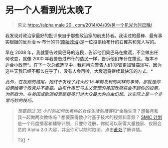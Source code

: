 # 另一个人看到光太晚了

> 原文:[https://alpha male 20 . com/2014/04/09/另一个见光为时已晚/](https://alphamale20.com/2014/04/09/another-sees-the-light-too-late/)

我发现对政治家最好的批评来自于那些政治家的前支持者。我读过的最棒、最有事实根据的反乔治·w·布什的书([原始政治](http://www.amazon.com/Crude-Politics-Cronies-Hijacked-Terrorism/dp/0785262717/ref=sr_1_2?ie=UTF8))是一位投票给布什的右翼共和党人写的。

早在 2008 年，我就警告过奥巴马的选民，告诉他们奥巴马在撒谎，不会做出任何改变，就像 2000 年我警告过布什的选民一样，告诉他们布什在撒谎，根本不适合小政府*。在下一次总统选举中，我将再次警告人们(尽管更加轻描淡写，因为这些天我已经不那么在乎了)，没有人会再听，大衰退将继续其快乐的方式。*

*此外，在视频的结尾，她终于发现了我大约 15 年前发现的同样的事情，那就是你投票给哪个政党并不重要。由布什奥巴马主义管理的美国政府将会不顾你的投票，为所欲为。在美国或欧洲投票是精英们对大众最大的自由幻想。这实际上是一个非常巧妙的技巧。*

> *想要超过 35 小时的如何改善你的女性生活的播客*和*金融生活？想每月和我一起做两次教练吗？想要获得数小时基于技术的视频和音频？ [SMIC 计划](https://alphamale20.kartra.com/page/vIL17)是一个月度播客和辅导计划，只要你注册，你就可以获得大量独家、仅限会员的 Alpha 2.0 内容，并且你可以随时取消。点击[此处](https://alphamale20.kartra.com/page/vIL17)了解详情。
> 
> T9】*